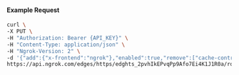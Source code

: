 <!-- Code generated for API Clients. DO NOT EDIT. -->

#### Example Request

```bash
curl \
-X PUT \
-H "Authorization: Bearer {API_KEY}" \
-H "Content-Type: application/json" \
-H "Ngrok-Version: 2" \
-d '{"add":{"x-frontend":"ngrok"},"enabled":true,"remove":["cache-control"]}' \
https://api.ngrok.com/edges/https/edghts_2pvhIkEPvqPp9Afo7Ei4K1J1R0a/routes/edghtsrt_2pvhIgtzTsYhhHlMnmxB4dtw5ux/request_headers
```
